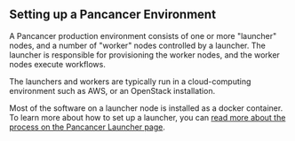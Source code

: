 ## Setting up a Pancancer Environment

A Pancancer production environment consists of one or more "launcher" nodes, and a number of "worker" nodes controlled by a launcher. The launcher is responsible for provisioning the worker nodes, and the worker nodes execute workflows.

The launchers and workers are typically run in a cloud-computing environment such as AWS, or an OpenStack installation.

Most of the software on a launcher node is installed as a docker container. To learn more about how to set up a launcher, you can [read more about the process on the Pancancer Launcher page](https://github.com/ICGC-TCGA-PanCancer/pancancer_launcher/blob/3.1.0/README.md#pancancer-launcher).
